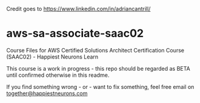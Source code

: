 Credit goes to https://www.linkedin.com/in/adriancantrill/

# aws-sa-associate-saac02
Course Files for AWS Certified Solutions Architect Certification Course (SAAC02) - Happiest Neurons Learn

This course is a work in progress - this repo should be regarded as BETA until confirmed otherwise in this readme.

If you find something wrong - or - want to fix something, feel free email on together@happiestneurons.com
